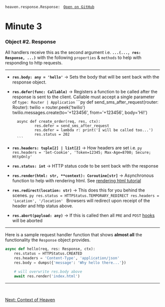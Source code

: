 `heaven.response.Response: ` [`Open on GitHub`](https://github.com/rayattack/heaven/blob/main/heaven/response.py)

# Minute 3


### Object \#2. Response
All handlers receive this as the second argument i.e. **`...(..., res: Response, ...)`** with
the following `properties` & `methods` to help with responding to http requests.

-----------------------

- **`res.body: any = 'hello'`** -> Sets the body that will be sent back with the response object.

- **`res.defer(func: Callable)`** -> Registers a function to be called after the
        response is sent to the client. Callable must accept a single parameter of `type: Router | Application`
        ```py
        def send_sms_after_request(router: Router):
                twilio = router.peek('twilio')
                twilio.messages.create(to='+123456', from='+123456', body='Hi!')


        async def create_order(req, res, ctx):
                res.defer = send_sms_after_request
                res.defer = lambda r: print('I will be called too...')
                res.status = 202
        ```

- **`res.headers: tuple[2] | list[2]`** -> How headers are set i.e.
        ```py
        res.headers = 'Set-Cookie', 'Token=12345; Max-Age=8700; Secure; HttpOnly'
        ```

- **`res.status: int`** -> HTTP status code to be sent back with the response

- **`res.render(html: str, **context): Coroutine[str]`** -> Asynchronous function to help with
        rendering html. See [rendering html tutorial](html.md)

- **`res.redirect(location: str)`** -> This does this for you behind the scenes.
        ```py
        res.status = HTTPStatus.TEMPORARY_REDIRECT
        res.headers = 'Location', '/location'
        ```
        Browsers will redirect upon receipt of the header and http status above.

- **`res.abort(payload: any)`** -> If this is called then all `PRE` and `POST` [hooks](router.md) will be aborted

-----------------------
Here is a sample request handler function that shows **almost all** the functionality the `Response` object provides.
```py
async def hello(req, res: Response, ctx):
    res.status = HTTPStatus.CREATED
    res.headers = 'Content-Type', 'application/json'
    res.body = dumps({'message': 'Why hello there...'})

    # will overwrite res.body above
    await res.render('index.html')  
```

-----------------------

&nbsp;

[Next: Context of Heaven](context.md)